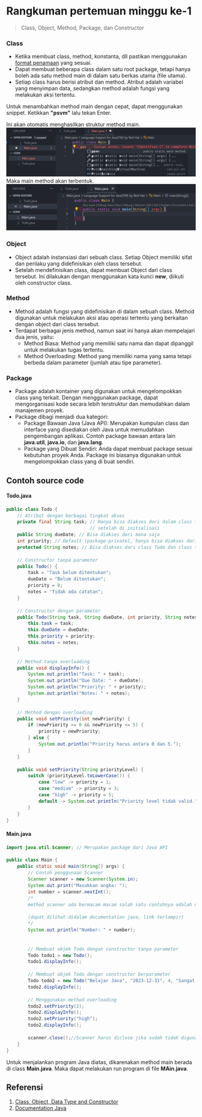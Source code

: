 # Rangkuman pertemuan minggu ke-1

> Class, Object, Method, Package, dan Constructor

### Class

- Ketika membuat class, method, konstanta, dll pastikan menggunakan [format penamaan](https://koding.alza.web.id/aturan-penamaan-dalam-bahasa-pemrograman-java/) yang sesuai.
- Dapat membuat beberapa class dalam satu root package, tetapi hanya boleh ada satu method main di dalam satu berkas utama (file utama).
- Setiap class harus berisi atribut dan method. Atribut adalah variabel yang menyimpan data, sedangkan method adalah fungsi yang melakukan aksi tertentu.

Untuk menambahkan method main dengan cepat, dapat menggunakan snippet. Ketikkan **"psvm"** lalu tekan Enter.

Ini akan otomatis menghasilkan struktur method main.
![image class1](./image/class-2.png)
Maka main method akan terbentuk.
![image class2](./image/class-1.png)

### Object

- Object adalah instansiasi dari sebuah class. Setiap Object memiliki sifat dan perilaku yang didefinisikan oleh class tersebut.
- Setelah mendefinisikan class, dapat membuat Object dari class tersebut. Ini dilakukan dengan menggunakan kata kunci **new**, diikuti oleh constructor class.

### Method

- Method adalah fungsi yang didefinisikan di dalam sebuah class. Method digunakan untuk melakukan aksi atau operasi tertentu yang berkaitan dengan object dari class tersebut.
- Terdapat berbagai jenis method, namun saat ini hanya akan mempelajari dua jenis, yaitu:
  - Method Biasa: Method yang memiliki satu nama dan dapat dipanggil untuk melakukan tugas tertentu.
  - Method Overloading: Method yang memiliki nama yang sama tetapi berbeda dalam parameter (jumlah atau tipe parameter).

### Package

- Package adalah kontainer yang digunakan untuk mengelompokkan class yang terkait. Dengan menggunakan package, dapat mengorganisasi kode secara lebih terstruktur dan memudahkan dalam manajemen proyek.
- Package dibagi menjadi dua kategori:
  - Package Bawaan Java (Java API): Merupakan kumpulan class dan interface yang disediakan oleh Java untuk memudahkan pengembangan aplikasi. Contoh package bawaan antara lain **java.util**, **java.io**, dan **java.lang**.
  - Package yang Dibuat Sendiri: Anda dapat membuat package sesuai kebutuhan proyek Anda. Package ini biasanya digunakan untuk mengelompokkan class yang di buat sendiri.

## Contoh source code

#### Todo.java

```Java
public class Todo {
    // Atribut dengan berbagai tingkat akses
    private final String task; // Hanya bisa diakses dari dalam class Todo dan final tidak akan bisa dirubah
                               // setelah di initialisasi
    public String dueDate; // Bisa diakses dari mana saja
    int priority; // Default (package-private), hanya bisa diakses dari dalam package yang sama
    protected String notes; // Bisa diakses dari class Todo dan class turunannya

    // Constructor tanpa parameter
    public Todo() {
        task = "Task belum ditentukan";
        dueDate = "Belum ditentukan";
        priority = 0;
        notes = "Tidak ada catatan";
    }

    // Constructor dengan parameter
    public Todo(String task, String dueDate, int priority, String notes) {
        this.task = task;
        this.dueDate = dueDate;
        this.priority = priority;
        this.notes = notes;
    }

    // Method tanpa overloading
    public void displayInfo() {
        System.out.println("Task: " + task);
        System.out.println("Due Date: " + dueDate);
        System.out.println("Priority: " + priority);
        System.out.println("Notes: " + notes);
    }

    // Method dengan overloading
    public void setPriority(int newPriority) {
        if (newPriority >= 0 && newPriority <= 5) {
            priority = newPriority;
        } else {
            System.out.println("Priority harus antara 0 dan 5.");
        }
    }

    public void setPriority(String priorityLevel) {
        switch (priorityLevel.toLowerCase()) {
            case "low" -> priority = 1;
            case "medium" -> priority = 3;
            case "high" -> priority = 5;
            default -> System.out.println("Priority level tidak valid.");
        }
    }
}
```

#### Main.java

```Java
import java.util.Scanner; // Merupakan package dari Java API

public class Main {
    public static void main(String[] args) {
        // Contoh penggunaan Scanner
        Scanner scanner = new Scanner(System.in);
        System.out.print("Masukkan angka: ");
        int number = scanner.nextInt();
        /*
        method scanner ada bermacam macam salah satu contohnya adalah nextInt.

        (dapat dilihat didalam documentation java, link terlampir)
        */
        System.out.println("Number: " + number);


        // Membuat objek Todo dengan constructor tanpa parameter
        Todo todo1 = new Todo();
        todo1.displayInfo();

        // Membuat objek Todo dengan constructor berparameter
        Todo todo2 = new Todo("Belajar Java", "2023-12-31", 4, "Sangat penting");
        todo2.displayInfo();

        // Menggunakan method overloading
        todo2.setPriority(2);
        todo2.displayInfo();
        todo2.setPriority("high");
        todo2.displayInfo();

        scanner.close();//Scanner harus diclose jika sudah tidak digunakan
    }
}
```

Untuk menjalankan program Java diatas, dikarenakan method main berada di class **Main.java**. Maka dapat melakukan run program di file **MAin.java**.

## Referensi

1.  [Class, Object, Data Type and Constructor](https://github.com/Monashr/PBO-2024-main/blob/master/W01_Class/Materi.md)
2.  [Documentation Java](https://docs.oracle.com/javase/tutorial/java/index.html)
